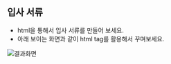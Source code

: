 ## 입사 서류

* html을 통해서 입사 서류를 만들어 보세요.
* 아래 보이는 화면과 같이 html tag를 활용해서 꾸며보세요. 

![결과화면](/material/images/dulumary/web/front/html/test05_result.png)